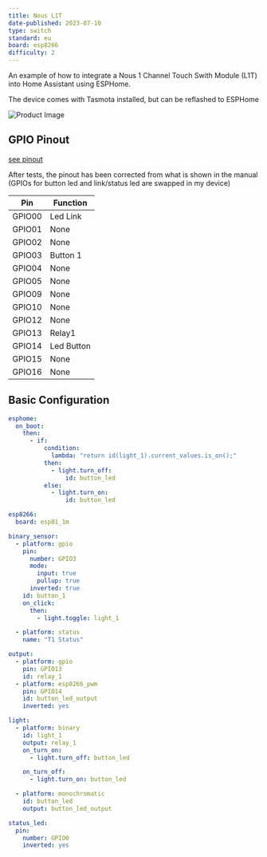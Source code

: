 ```yaml
---
title: Nous L1T
date-published: 2023-07-10
type: switch
standard: eu
board: esp8266
difficulty: 2
---
```


An example of how to integrate a Nous 1 Channel Touch Swith Module (L1T) into Home Assistant
using ESPHome.

The device comes with Tasmota installed, but can be reflashed to ESPHome

![Product Image](/nous_L1T.webp "Product Image")

## GPIO Pinout

[see pinout](https://nous.technology/product/l1t.html?show=manual)

After tests, the pinout has been corrected from what is shown in the manual (GPIOs for button led and link/status led are swapped in my device)

| Pin    | Function   |
| ------ | ---------- |
| GPIO00 | Led Link   |
| GPIO01 | None       |
| GPIO02 | None       |
| GPIO03 | Button 1   |
| GPIO04 | None       |
| GPIO05 | None       |
| GPIO09 | None       |
| GPIO10 | None       |
| GPIO12 | None       |
| GPIO13 | Relay1     |
| GPIO14 | Led Button |
| GPIO15 | None       |
| GPIO16 | None       |

## Basic Configuration

```yaml
esphome:
  on_boot:
    then:
      - if:
          condition:
            lambda: "return id(light_1).current_values.is_on();"
          then:
            - light.turn_off:
                id: button_led
          else:
            - light.turn_on:
                id: button_led

esp8266:
  board: esp01_1m

binary_sensor:
  - platform: gpio
    pin:
      number: GPIO3
      mode:
        input: true
        pullup: true
      inverted: true
    id: button_1
    on_click:
      then:
        - light.toggle: light_1

  - platform: status
    name: "T1 Status"

output:
  - platform: gpio
    pin: GPIO13
    id: relay_1
  - platform: esp8266_pwm
    pin: GPIO14
    id: button_led_output
    inverted: yes

light:
  - platform: binary
    id: light_1
    output: relay_1
    on_turn_on:
      - light.turn_off: button_led

    on_turn_off:
      - light.turn_on: button_led

  - platform: monochromatic
    id: button_led
    output: button_led_output

status_led:
  pin:
    number: GPIO0
    inverted: yes
```
